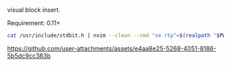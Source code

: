 visual block insert.

Requirement: 0.11+

```sh
cat /usr/include/stdbit.h | nvim --clean --cmd "se rtp^=$(realpath "$PWD")" --cmd 'se ve=block ft=c'
```

https://github.com/user-attachments/assets/e4aa8e25-5268-4051-8186-5b5dc9cc383b
